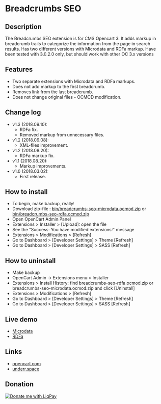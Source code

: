 # Breadcrumbs SEO

## Description
The Breadcrumbs SEO extension is for CMS Opencart 3. It adds markup in breadcrumb trails to categorize the information from the page in search results. Has two different versions with Microdata and RDFa markup.
Have been tested with 3.0.2.0 only, but should work with other OC 3.x versions

## Features
* Two separate extensions with Microdata and RDFa markups.
* Does not add markup to the first breadcrumb.
* Removes link from the last breadcrumb.
* Does not change original files - OCMOD modification.

## Change log
* v1.3 (2018.09.10):
  * RDFa fix.
  * Removed markup from unnecessary files.
* v1.2 (2018.09.08):
  * XML-files improvement.
* v1.2 (2018.08.20):
  * RDFa markup fix.
* v1.1 (2018.08.20):
  * Markup improvements.
* v1.0 (2018.03.02):
  * First release.

## How to install
* To begin, make backup, really!
* Download zip-file : [bin/breadcrumbs-seo-microdata.ocmod.zip](https://github.com/underr-ua/ocmod3-breadcrumbs-seo/raw/master/bin/breadcrumbs-seo-microdata.ocmod.zip)
    or [bin/breadcrumbs-seo-rdfa.ocmod.zip](https://github.com/underr-ua/ocmod3-breadcrumbs-seo/raw/master/bin/breadcrumbs-seo-rdfa.ocmod.zip)
* Open OpenCart Admin Panel
* Extensions > Installer > [Upload]: open the file
* See the "Success: You have modified extensions!" message
* Extensions > Modifications > [Refresh]
* Go to Dashboard > [Developer Settings] > Theme [Refresh]
* Go to Dashboard > [Developer Settings] > SASS [Refresh]

## How to uninstall
* Make backup
* OpenCart Admin -> Extensions menu > Installer
* Extensions > Install History: find breadcrumbs-seo-rdfa.ocmod.zip or breadcrumbs-seo-microdata.ocmod.zip and click [Uninstall]
* Extensions > Modifications > [Refresh]
* Go to Dashboard > [Developer Settings] > Theme [Refresh]
* Go to Dashboard > [Developer Settings] > SASS [Refresh]

## Live demo
* [Microdata](http://051c5f20.freevar.com/www/microdata)
* [RDFa](http://051c5f20.freevar.com/www/rdfa)

## Links
* [opencart.com](https://www.opencart.com/index.php?route=marketplace/extension/info&extension_id=33396)
* [underr.space](https://underr.space/notes/projects/project-002.html)

## Donation
<a href='https://www.liqpay.ua/en/checkout/card/underr' target='_blank'><img src='https://image.ibb.co/nA3HoS/liqpay.png' border='0' alt='Donate me with LiqPay'/></a>
